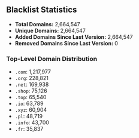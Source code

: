 ## Blacklist Statistics

- **Total Domains:** 2,664,547
- **Unique Domains:** 2,664,547
- **Added Domains Since Last Version:** 2,664,547
- **Removed Domains Since Last Version:** 0

### Top-Level Domain Distribution

-  `.com`: 1,217,977
-  `.org`: 228,821
-  `.net`: 169,938
-  `.shop`: 75,126
-  `.top`: 65,540
-  `.io`: 63,789
-  `.xyz`: 60,904
-  `.pl`: 48,719
-  `.info`: 43,700
-  `.fr`: 35,837
